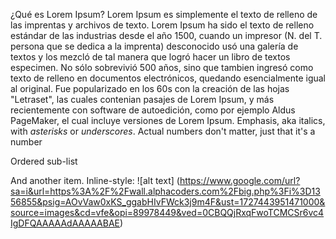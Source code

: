 ¿Qué es Lorem Ipsum?
Lorem Ipsum es simplemente el texto de relleno de las imprentas y archivos de texto. Lorem Ipsum ha sido el texto de relleno estándar de las industrias desde el año 1500, cuando un impresor (N. del T. persona que se dedica a la imprenta) desconocido usó una galería de textos y los mezcló de tal manera que logró hacer un libro de textos especimen. No sólo sobrevivió 500 años, sino que tambien ingresó como texto de relleno en documentos electrónicos, quedando esencialmente igual al original. Fue popularizado en los 60s con la creación de las hojas "Letraset", las cuales contenian pasajes de Lorem Ipsum, y más recientemente con software de autoedición, como por ejemplo Aldus PageMaker, el cual incluye versiones de Lorem Ipsum.
Emphasis, aka italics, with *asterisks* or _underscores_.
Actual numbers don't matter, just that it's a number

Ordered sub-list

And another item.
Inline-style: 
![alt text] (https://www.google.com/url?sa=i&url=https%3A%2F%2Fwall.alphacoders.com%2Fbig.php%3Fi%3D1356855&psig=AOvVaw0xKS_ggabHIvFWck3j9m4F&ust=1727443951471000&source=images&cd=vfe&opi=89978449&ved=0CBQQjRxqFwoTCMCSr6vc4IgDFQAAAAAdAAAAABAE)

